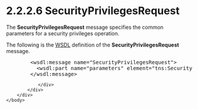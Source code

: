 <html dir="LTR" xmlns:mshelp="http://msdn.microsoft.com/mshelp" xmlns:ddue="http://ddue.schemas.microsoft.com/authoring/2003/5" xmlns:xlink="http://www.w3.org/1999/xlink" xmlns:tool="http://www.microsoft.com/tooltip">
    <head>
        <meta http-equiv="Content-Type" content="text/html; CHARSET=utf-8"></meta>
        <meta name="save" content="history"></meta>
        <title>2.2.2.6 SecurityPrivilegesRequest</title>
        <xml>
            <mshelp:toctitle title="2.2.2.6 SecurityPrivilegesRequest"></mshelp:toctitle>
            <mshelp:rltitle title="[MS-SSMDSWS-15]: SecurityPrivilegesRequest"></mshelp:rltitle>
            <mshelp:keyword index="A" term="3f870fd6-70a4-4e7d-9b23-e1428eb50db5"></mshelp:keyword>
            <mshelp:attr name="DCSext.ContentType" value="open specification"></mshelp:attr>
            <mshelp:attr name="AssetID" value="3f870fd6-70a4-4e7d-9b23-e1428eb50db5"></mshelp:attr>
            <mshelp:attr name="TopicType" value="kbRef"></mshelp:attr>
            <mshelp:attr name="DCSext.Title" value="[MS-SSMDSWS-15]: SecurityPrivilegesRequest" />
        </xml>
    </head>
    <body>
        <div id="header">
            <h1 class="heading">2.2.2.6 SecurityPrivilegesRequest</h1>
        </div>
        <div id="mainSection">
            <div id="mainBody">
                <div id="allHistory" class="saveHistory"></div>
                <div id="sectionSection0" class="section" name="collapseableSection">
                    

<p>The <b>SecurityPrivilegesRequest</b> message specifies the
common parameters for a security privileges operation.</p>

<p>The following is the <a href="ad350219-f30b-4bac-99e5-6477986f9a7a.md#gt_5a824664-0858-4b09-b852-83baf4584efa">WSDL</a> definition of the <b>SecurityPrivilegesRequest</b>
message.</p>

<dl>
<dd>
<div><pre>   &lt;wsdl:message name=&quot;SecurityPrivilegesRequest&quot;&gt;
     &lt;wsdl:part name=&quot;parameters&quot; element=&quot;tns:SecurityPrivilegesRequest&quot; /&gt;
   &lt;/wsdl:message&gt;
</pre></div>
</dd></dl>


                </div>
            </div>
        </div>
    </body>
</html>